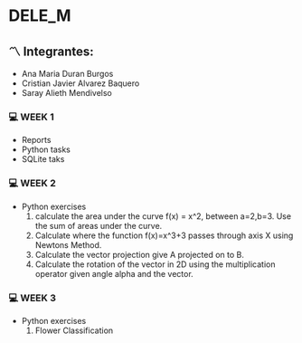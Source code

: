 # DELE_M
## 〽️ Integrantes:

- Ana Maria Duran Burgos
- Cristian Javier Alvarez Baquero
- Saray Alieth Mendivelso

### 💻 WEEK 1

- Reports
- Python tasks
- SQLite taks

### 💻 WEEK 2
- Python exercises
  1. calculate the area under the curve f(x) = x^2, between a=2,b=3. Use the sum of areas under the curve.​
  2. Calculate where the function f(x)=x^3+3 passes through axis X using Newtons Method​.
  3. Calculate the vector projection give A projected on to B​.
  4. Calculate the rotation of the vector in 2D using the multiplication operator given angle alpha and the vector.

### 💻 WEEK 3
- Python exercises
  1. Flower Classification
